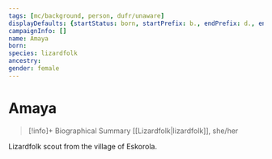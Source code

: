 ```yaml
---
tags: [mc/background, person, dufr/unaware]
displayDefaults: {startStatus: born, startPrefix: b., endPrefix: d., endStatus: died}
campaignInfo: []
name: Amaya
born:
species: lizardfolk
ancestry:
gender: female
---
```

# Amaya
>[!info]+ Biographical Summary
>[[Lizardfolk|lizardfolk]], she/her

Lizardfolk scout from the village of Eskorola. 